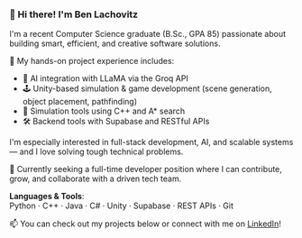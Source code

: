 ### 👋 Hi there! I'm Ben Lachovitz

I'm a recent Computer Science graduate (B.Sc., GPA 85) passionate about building smart, efficient, and creative software solutions.

🔧 My hands-on project experience includes:
- 🧠 AI integration with LLaMA via the Groq API
- 🕹️ Unity-based simulation & game development (scene generation, object placement, pathfinding)
- 🚀 Simulation tools using C++ and A* search
- 🛠️ Backend tools with Supabase and RESTful APIs

I'm especially interested in full-stack development, AI, and scalable systems — and I love solving tough technical problems.

💼 Currently seeking a full-time developer position where I can contribute, grow, and collaborate with a driven tech team.

**Languages & Tools**:  
Python · C++ · Java · C# · Unity · Supabase · REST APIs · Git

📫 You can check out my projects below or connect with me on [LinkedIn](https://www.linkedin.com/in/ben-lachovitz)!


